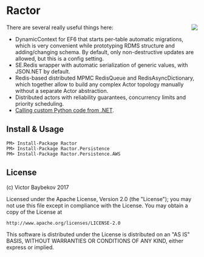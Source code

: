 Ractor
=======================

<img align="right" src="https://raw.githubusercontent.com/buybackoff/Ractor/master/docs/files/img/logo.png" />

There are several really useful things here:
* DynamicContext for EF6 that starts per-table automatic migrations, which is very convenient while
prototyping RDMS structure and adding/changing schema. By default, only non-destructive updates are 
allowed, but this is a config setting.
* SE.Redis wrapper with automatic serialization of generic values, with JSON.NET by default.
* Redis-based distributed MPMC RedisQueue and RedisAsyncDictionary, which together allow to build any 
complex Actor topology manually without a separate Actor abstraction.
* Distributed actors with reliability guarantees, concurrency limits and priority scheduling.
* [Calling custom Python code from .NET](https://github.com/buybackoff/Ractor/wiki/Calling-custom-Python-code-from-.NET).

Install & Usage
----------------------

	PM> Install-Package Ractor
	PM> Install-Package Ractor.Persistence
	PM> Install-Package Ractor.Persistence.AWS



License
----------------------

(c) Victor Baybekov 2017

Licensed under the Apache License, Version 2.0 (the "License");
you may not use this file except in compliance with the License.
You may obtain a copy of the License at

    http://www.apache.org/licenses/LICENSE-2.0

This software is distributed under the License is distributed on an "AS IS" BASIS,
WITHOUT WARRANTIES OR CONDITIONS OF ANY KIND, either express or implied.
